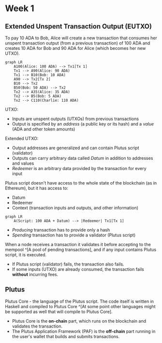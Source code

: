 # Week 1

## Extended Unspent Transaction Output (EUTXO)

To pay 10 ADA to Bob, Alice will create a new transaction that consumes her unspent transaction output (from a previous transaction) of 100 ADA and creates 10 ADA for Bob and 90 ADA for Alice (which becomes her new UTXO).

```mermaid  
graph LR
    A100(Alice: 100 ADA) --> Tx1[Tx 1]
    Tx1 --> A90(Alice: 90 ADA)
    Tx1 --> B10(Bob: 10 ADA)
    A90 --> Tx2[Tx 2]
    B10 --> Tx2
    B50(Bob: 50 ADA) --> Tx2
    Tx2 --> A35(Alice: 35 ADA)
    Tx2 --> B5(Bob: 5 ADA)
    Tx2 --> C110(Charlie: 110 ADA)
```

UTXO:

* Inputs are unspent outputs (UTXOs) from previous transactions
* Output is specified by an *address* (a public key or its hash) and a *value* (ADA and other token amounts)

Extended UTXO:

* Output addresses are generalized and can contain Plutus script (validator)
* Outputs can carry arbitrary data called *Datum* in addition to addresses and values
* *Redeemer* is an arbitrary data provided by the transaction for every input

Plutus script doesn't have access to the whole state of the blockchain (as in Ethereum), but it has access to:

* Datum
* Redeemer
* Context (transaction inputs and outputs, and other information)

```mermaid  
graph LR
    A(Script: 100 ADA + Datum) --> |Redeemer| Tx1[Tx 1]
```

* *Producing* transaction has to provide only a hash
* *Spending* transaction has to provide a validator (Plutus script)

When a node receives a transaction it validates it before accepting to the mempool ^[A pool of pending transactions], and if any input contains Plutus script, it is executed. 

* If Plutus script (validator) fails, the transaction also fails.
* If some inputs (UTXO) are already consumed, the transaction fails **without** incurring fees.

## Plutus

Plutus Core - the language of the Plutus script. The code itself is written in Haskell and compiled to Plutus Core ^[At some point other languages might be supported as well that will compile to Plutus Core].

* Plutus Core is the **on-chain** part, which runs on the blockchain and validates the transaction.
* The Plutus Application Framework (PAF) is the **off-chain** part running in the user's wallet that builds and submits transactions.
